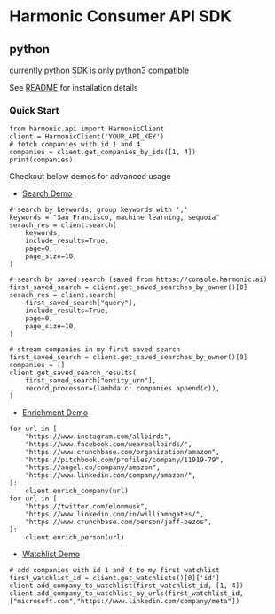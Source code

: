 # Harmonic Consumer API SDK

## python
currently python SDK is only python3 compatible

See [README](python/README.md) for installation details

### Quick Start
```
from harmonic.api import HarmonicClient
client = HarmonicClient('YOUR_API_KEY')
# fetch companies with id 1 and 4
companies = client.get_companies_by_ids([1, 4])
print(companies)
```

Checkout below demos for advanced usage
* [Search Demo](python/search_demo.py) 
```
# search by keywords, group keywords with ','
keywords = "San Francisco, machine learning, sequoia"
serach_res = client.search(
    keywords,
    include_results=True,
    page=0,
    page_size=10,
)
```
```
# search by saved search (saved from https://console.harmonic.ai)
first_saved_search = client.get_saved_searches_by_owner()[0]
serach_res = client.search(
    first_saved_search["query"],
    include_results=True,
    page=0,
    page_size=10,
)
```
```
# stream companies in my first saved search
first_saved_search = client.get_saved_searches_by_owner()[0]
companies = []
client.get_saved_search_results(
    first_saved_search["entity_urn"],
    record_processor=(lambda c: companies.append(c)),
)
```
* [Enrichment Demo](python/enrichment_demo.py)
```
for url in [
    "https://www.instagram.com/allbirds",
    "https://www.facebook.com/weareallbirds/",
    "https://www.crunchbase.com/organization/amazon",
    "https://pitchbook.com/profiles/company/11919-79",
    "https://angel.co/company/amazon",
    "https://www.linkedin.com/company/amazon/",
]:
    client.enrich_company(url)
for url in [
    "https://twitter.com/elonmusk",
    "https://www.linkedin.com/in/williamhgates/",
    "https://www.crunchbase.com/person/jeff-bezos",
]:
    client.enrich_person(url)
```
* [Watchlist Demo](python/watchlist_demo.py) 
```
# add companies with id 1 and 4 to my first watchlist
first_watchlist_id = client.get_watchlists()[0]['id']
client.add_company_to_watchlist(first_watchlist_id, [1, 4])
client.add_company_to_watchlist_by_urls(first_watchlist_id, ["microsoft.com","https://www.linkedin.com/company/meta"])
```
